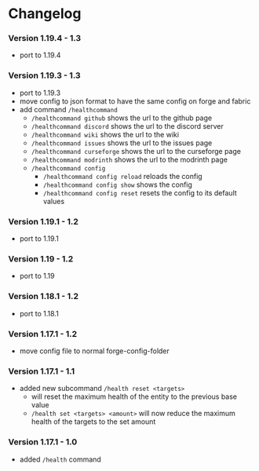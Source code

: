 # Changelog

### Version 1.19.4 - 1.3
 - port to 1.19.4

### Version 1.19.3 - 1.3
- port to 1.19.3
- move config to json format to have the same config on forge and fabric
- add command `/healthcommand`
    - `/healthcommand github` shows the url to the github page
    - `/healthcommand discord` shows the url to the discord server
    - `/healthcommand wiki` shows the url to the wiki
    - `/healthcommand issues` shows the url to the issues page
    - `/healthcommand curseforge` shows the url to the curseforge page
    - `/healthcommand modrinth` shows the url to the modrinth page
    - `/healthcommand config`
        - `/healthcommand config reload` reloads the config
        - `/healthcommand config show` shows the config
        - `/healthcommand config reset` resets the config to its default values

### Version 1.19.1 - 1.2
- port to 1.19.1

### Version 1.19 - 1.2
- port to 1.19

### Version 1.18.1 - 1.2
- port to 1.18.1

### Version 1.17.1 - 1.2
- move config file to normal forge-config-folder

### Version 1.17.1 - 1.1
- added new subcommand `/health reset <targets>`
    - will reset the maximum health of the entity to the previous base value
    - `/health set <targets> <amount>` will now reduce the maximum health of the targets to the set amount

### Version 1.17.1 - 1.0
- added `/health` command
